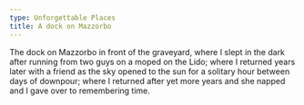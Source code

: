 ```yaml
---
type: Unforgettable Places
title: A dock on Mazzorbo
---
```


The dock on Mazzorbo in front of the graveyard, where I slept in the dark after running from two guys on a moped on the Lido; where I returned years later with a friend as the sky opened to the sun for a solitary hour between days of downpour; where I returned after yet more years and she napped and I gave over to remembering time.
